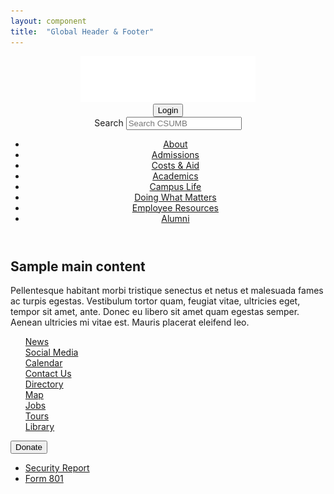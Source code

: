```yaml
---
layout: component
title:  "Global Header & Footer"
---
```

<header id="header">
  <div class="top">
    <a class="logo" href="#" title="CSUMB Home Page"><img src="../images/logos/csumb-logo-white.png" alt="CSUMB Logo" title="Cal State Monteray Bay"/></a>
    <div class="actions">
      <div class="user-login">
        <button class="btn-negative btn-small">Login</button>
      </div>
      <div class="block-search">
        <div class="form-item-search-block-form">
          <label class="element-invisible">Search </label>
          <input placeholder="Search CSUMB" type="text" name="search_block_form" class="form-text">
        </div>
      </div>
    </div>
  </div>
  <nav>
    <ul class="main-menu">
      <li><a href="#" title="Item 1">About</a></li>
      <li><a href="#" title="Item 2" class="active">Admissions</a></li>
      <li><a href="#" title="Item 3">Costs &amp; Aid </a></li>
      <li><a href="#" title="Item 4">Academics</a></li>
      <li><a href="#" title="Item 4">Campus Life</a></li>
      <li><a href="#" title="Item 4">Doing What Matters</a></li>
      <li><a href="#" title="Item 4">Employee Resources</a></li>
      <li><a href="#" title="Item 4">Alumni</a></li>
    </ul>
  </nav>
</header>

<div id="main">
  <div class="main-container">
  <h2>Sample main content</h2>
    <p>Pellentesque habitant morbi tristique senectus et netus et malesuada fames ac turpis egestas. Vestibulum tortor quam, feugiat vitae, ultricies eget, tempor sit amet, ante. Donec eu libero sit amet quam egestas semper. Aenean ultricies mi vitae est. Mauris placerat eleifend leo.</p>
  </div>
</div>

<footer id="footer">
  <ul class="menu">
    <div class="column">
      <li><a href="#" title="News">News</a></li>
      <li><a href="#" title="Social Media">Social Media</a></li>
      <li><a href="#" title="Calendar">Calendar</a></li>
    </div>
    <div class="column">
      <li><a href="#" title="Contact Us">Contact Us</a></li>
      <li><a href="#" title="Directory">Directory</a></li>
      <li><a href="#" title="Map">Map</a></li>
    </div>
    <div class="column">
      <li><a href="#" title="Jobs">Jobs</a></li>
      <li><a href="#" title="Tours">Tours</a></li>
      <li><a href="#" title="Library">Library</a></li>
    </div>
  </ul>
  <div class="donate">
    <button class="btn-primary btn-large">Donate</button>
    <ul class="links">
      <li><a href="#" title="Security Report">Security Report</a></li>
      <li><a href="#" title="Form 801">Form 801</a></li>
    </ul>
  </div>
</footer>